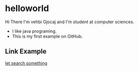 # helloworld
Hi There
I'm vehbi Gjocaj and I'm student at computer sciences. 
* I like java programing.
* This is my first example on GitHub.
## Link Example 
[let search something](https://google.com)
